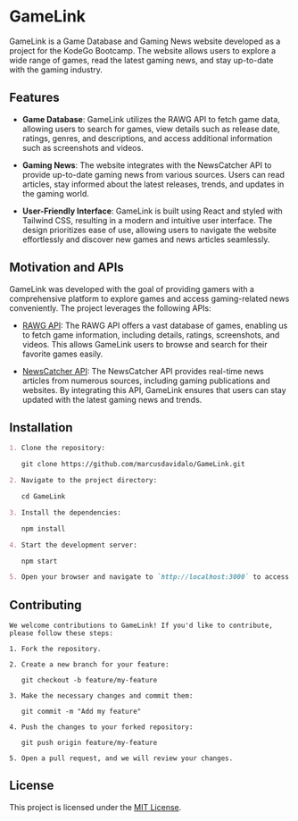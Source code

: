 # GameLink

GameLink is a Game Database and Gaming News website developed as a project for the KodeGo Bootcamp. The website allows users to explore a wide range of games, read the latest gaming news, and stay up-to-date with the gaming industry.

## Features

- **Game Database**: GameLink utilizes the RAWG API to fetch game data, allowing users to search for games, view details such as release date, ratings, genres, and descriptions, and access additional information such as screenshots and videos.

- **Gaming News**: The website integrates with the NewsCatcher API to provide up-to-date gaming news from various sources. Users can read articles, stay informed about the latest releases, trends, and updates in the gaming world.

- **User-Friendly Interface**: GameLink is built using React and styled with Tailwind CSS, resulting in a modern and intuitive user interface. The design prioritizes ease of use, allowing users to navigate the website effortlessly and discover new games and news articles seamlessly.

## Motivation and APIs

GameLink was developed with the goal of providing gamers with a comprehensive platform to explore games and access gaming-related news conveniently. The project leverages the following APIs:

- [RAWG API](https://rawg.io/apidocs): The RAWG API offers a vast database of games, enabling us to fetch game information, including details, ratings, screenshots, and videos. This allows GameLink users to browse and search for their favorite games easily.

- [NewsCatcher API](https://newscatcherapi.com/): The NewsCatcher API provides real-time news articles from numerous sources, including gaming publications and websites. By integrating this API, GameLink ensures that users can stay updated with the latest gaming news and trends.

## Installation

```md
1. Clone the repository:

   git clone https://github.com/marcusdavidalo/GameLink.git

2. Navigate to the project directory:

   cd GameLink

3. Install the dependencies:

   npm install

4. Start the development server:

   npm start

5. Open your browser and navigate to `http://localhost:3000` to access GameLink.
```

## Contributing
```
We welcome contributions to GameLink! If you'd like to contribute, please follow these steps:

1. Fork the repository.

2. Create a new branch for your feature:

   git checkout -b feature/my-feature

3. Make the necessary changes and commit them:

   git commit -m "Add my feature"

4. Push the changes to your forked repository:

   git push origin feature/my-feature

5. Open a pull request, and we will review your changes.
```
## License

This project is licensed under the [MIT License](LICENSE).
